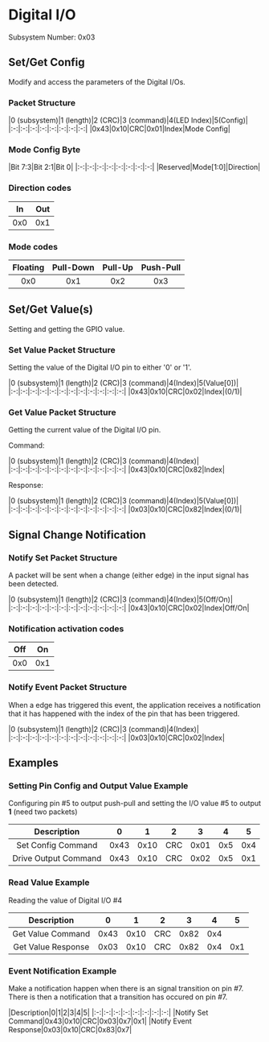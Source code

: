 # Digital I/O
Subsystem Number: 0x03

## Set/Get Config

Modify and access the parameters of the Digital I/Os.

### Packet Structure

|0 (subsystem)|1 (length)|2 (CRC)|3 (command)|4(LED Index)|5(Config)|
|:-:|:-:|:-:|:-:|:-:|:-:|:-:|:-:|
|0x43|0x10|CRC|0x01|Index|Mode Config|

### Mode Config Byte

|Bit 7:3|Bit 2:1|Bit 0|
|:-:|:-:|:-:|:-:|:-:|:-:|:-:|:-:|
|Reserved|Mode[1:0]|Direction|

### Direction codes

|In|Out|
|:-:|:-:|
|0x0|0x1|

### Mode codes
|Floating|Pull-Down|Pull-Up|Push-Pull|
|:-:|:-:|:-:|:-:|
|0x0|0x1|0x2|0x3|

## Set/Get Value(s)

Setting and getting the GPIO value.

### Set Value Packet Structure

Setting the value of the Digital I/O pin to either '0' or '1'.

|0 (subsystem)|1 (length)|2 (CRC)|3 (command)|4(Index)|5(Value[0])|
|:-:|:-:|:-:|:-:|:-:|:-:|:-:|:-:|:-:|:-:|:-:|:-:|
|0x43|0x10|CRC|0x02|Index|(0/1)|

### Get Value Packet Structure

Getting the current value of the Digital I/O pin.

Command:

|0 (subsystem)|1 (length)|2 (CRC)|3 (command)|4(Index)|
|:-:|:-:|:-:|:-:|:-:|:-:|:-:|:-:|:-:|:-:|:-:|:-:|
|0x43|0x10|CRC|0x82|Index|

Response:

|0 (subsystem)|1 (length)|2 (CRC)|3 (command)|4(Index)|5(Value[0])|
|:-:|:-:|:-:|:-:|:-:|:-:|:-:|:-:|:-:|:-:|:-:|:-:|
|0x03|0x10|CRC|0x82|Index|(0/1)|


## Signal Change Notification

### Notify Set Packet Structure

A packet will be sent when a change (either edge) in the input signal has been detected.

|0 (subsystem)|1 (length)|2 (CRC)|3 (command)|4(Index)|5(Off/On)|
|:-:|:-:|:-:|:-:|:-:|:-:|:-:|:-:|:-:|:-:|:-:|:-:|
|0x43|0x10|CRC|0x02|Index|Off/On|

### Notification activation codes

|Off|On|
|:-:|:-:|
|0x0|0x1|


### Notify Event Packet Structure

When a edge has triggered this event, the application receives a notification that it has happened with the index of the pin that has been triggered.

|0 (subsystem)|1 (length)|2 (CRC)|3 (command)|4(Index)|
|:-:|:-:|:-:|:-:|:-:|:-:|:-:|:-:|:-:|:-:|:-:|:-:|
|0x03|0x10|CRC|0x02|Index|

## Examples

### Setting Pin Config and Output Value Example

Configuring pin #5 to output push-pull and setting the I/O value #5 to output **1** (need two packets)

|Description|0|1|2|3|4|5|
|:-:|:-:|:-:|:-:|:-:|:-:|:-:|
|Set Config Command|0x43|0x10|CRC|0x01|0x5|0x4|
|Drive Output Command|0x43|0x10|CRC|0x02|0x5|0x1|

### Read Value Example

Reading the value of Digital I/O #4

|Description|0|1|2|3|4|5|
|:-:|:-:|:-:|:-:|:-:|:-:|:-:|
|Get Value Command|0x43|0x10|CRC|0x82|0x4|
|Get Value Response|0x03|0x10|CRC|0x82|0x4|0x1|

### Event Notification Example

Make a notification happen when there is an signal transition on pin #7. There is then a notification that a transition has occured on pin #7.

|Description|0|1|2|3|4|5|
|:-:|:-:|:-:|:-:|:-:|:-:|:-:|:-:|
|Notify Set Command|0x43|0x10|CRC|0x03|0x7|0x1|
|Notify Event Response|0x03|0x10|CRC|0x83|0x7|


